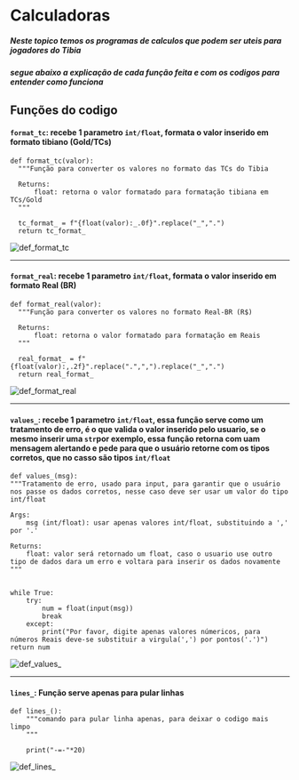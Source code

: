 # Calculadoras
##### Neste topico temos os programas de calculos que podem ser uteis para jogadores do Tibia
##### segue abaixo a explicação de cada função feita e com os codigos para entender como funciona



## Funções do codigo

#### `format_tc`: recebe 1 parametro `int/float`, formata o valor inserido em formato tibiano (Gold/TCs)
    def format_tc(valor):
      """Função para converter os valores no formato das TCs do Tibia

      Returns:
          float: retorna o valor formatado para formatação tibiana em TCs/Gold
      """

      tc_format_ = f"{float(valor):_.0f}".replace("_",".")
      return tc_format_
    
![def_format_tc](https://user-images.githubusercontent.com/86204984/222589871-2ae9ea1f-75a8-4259-b08a-dd477e986060.jpg)

-----------------------------------------------------------------------------------------------------

#### `format_real`: recebe 1 parametro `int/float`, formata o valor inserido em formato Real (BR)
    def format_real(valor):
      """Função para converter os valores no formato Real-BR (R$)

      Returns:
          float: retorna o valor formatado para formatação em Reais
      """

      real_format_ = f"{float(valor):,.2f}".replace(".",",").replace("_",".")
      return real_format_

![def_format_real](https://user-images.githubusercontent.com/86204984/222589882-4395febf-ff32-41ee-8c14-05f3b0554278.jpg)

-----------------------------------------------------------------------------------------------------

#### `values_`: recebe 1 parametro `int/float`, essa função serve como um tratamento de erro, é o que valida o valor inserido pelo usuario, se o mesmo inserir uma `str`por exemplo, essa função retorna com uam mensagem alertando e pede para que o usuário retorne com os tipos corretos, que no casso são tipos `int/float`
    def values_(msg):
    """Tratamento de erro, usado para input, para garantir que o usuário nos passe os dados corretos, nesse caso deve ser usar um valor do tipo int/float

    Args:
        msg (int/float): usar apenas valores int/float, substituindo a ',' por '.'

    Returns:
        float: valor será retornado um float, caso o usuario use outro tipo de dados dara um erro e voltara para inserir os dados novamente
    """
    
     
    while True:
        try:
            num = float(input(msg))
            break
        except:
            print("Por favor, digite apenas valores númericos, para números Reais deve-se substituir a virgula(',') por pontos('.')")
    return num

![def_values_](https://user-images.githubusercontent.com/86204984/222589904-0e84ad7d-f85f-46d5-bc40-e94793557e41.jpg)

-----------------------------------------------------------------------------------------------------

#### `lines_`: Função serve apenas para pular linhas 
    def lines_():
        """comando para pular linha apenas, para deixar o codigo mais limpo
        """

        print("-=-"*20)

![def_lines_](https://user-images.githubusercontent.com/86204984/222589910-1047993d-209f-42d6-8367-90aa517167a7.jpg)

